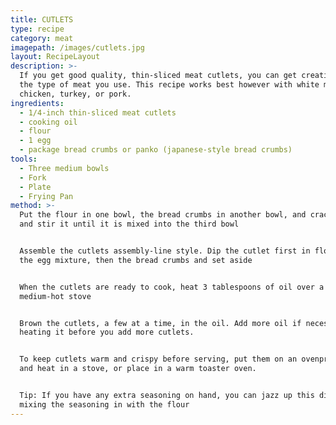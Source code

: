 ```yaml
---
title: CUTLETS
type: recipe
category: meat
imagepath: /images/cutlets.jpg
layout: RecipeLayout
description: >-
  If you get good quality, thin-sliced meat cutlets, you can get creative with
  the type of meat you use. This recipe works best however with white meat like
  chicken, turkey, or pork.
ingredients:
  - 1/4-inch thin-sliced meat cutlets
  - cooking oil
  - flour
  - 1 egg
  - package bread crumbs or panko (japanese-style bread crumbs)
tools:
  - Three medium bowls
  - Fork
  - Plate
  - Frying Pan
method: >-
  Put the flour in one bowl, the bread crumbs in another bowl, and crack the egg
  and stir it until it is mixed into the third bowl


  Assemble the cutlets assembly-line style. Dip the cutlet first in flour, then
  the egg mixture, then the bread crumbs and set aside


  When the cutlets are ready to cook, heat 3 tablespoons of oil over a
  medium-hot stove


  Brown the cutlets, a few at a time, in the oil. Add more oil if necessary,
  heating it before you add more cutlets.


  To keep cutlets warm and crispy before serving, put them on an ovenproof plate
  and heat in a stove, or place in a warm toaster oven.


  Tip: If you have any extra seasoning on hand, you can jazz up this dish by
  mixing the seasoning in with the flour
---
```


